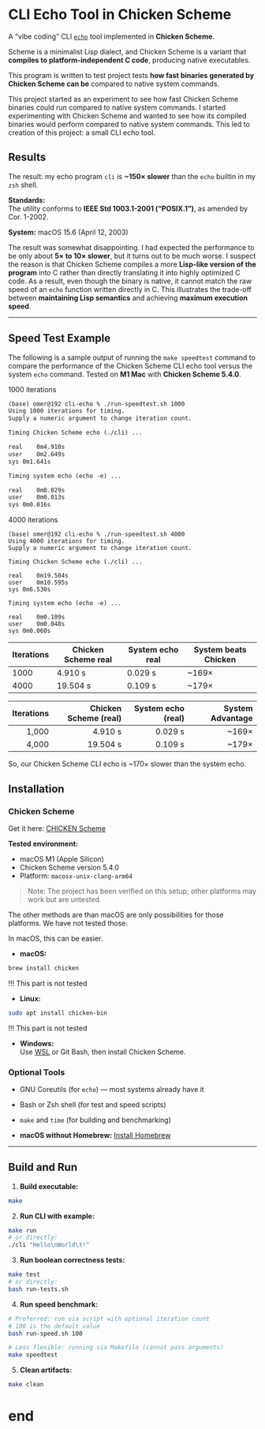 # CLI Echo Tool in Chicken Scheme  

A “vibe coding” CLI [`echo`](https://man7.org/linux/man-pages/man1/echo.1.html) tool implemented in **Chicken Scheme**.  

Scheme is a minimalist Lisp dialect, and Chicken Scheme is a variant that **compiles to platform-independent C code**, producing native executables.

This program is written to test project 
tests **how fast binaries generated by Chicken Scheme can be** compared to native system commands.  

This project started as an experiment to see how fast Chicken Scheme binaries could run compared to native system commands. 
I started experimenting with Chicken Scheme and wanted to see how its compiled binaries would perform compared to native system commands. This led to creation of this project: a small CLI echo tool.

## **Results**

The result: my echo program `cli` is **~150× slower** than the `echo` builtin in my `zsh` shell.

**Standards:**  
The utility conforms to **IEEE Std 1003.1-2001 (“POSIX.1”)**, as amended by Cor. 1-2002.

**System:** macOS 15.6 (April 12, 2003)


The result was somewhat disappointing. I had expected the performance to be only about **5× to 10× slower**, but it turns out to be much worse. I suspect the reason is that Chicken Scheme compiles a more **Lisp-like version of the program** into C rather than directly translating it into highly optimized C code. As a result, even though the binary is native, it cannot match the raw speed of an `echo` function written directly in C. This illustrates the trade-off between **maintaining Lisp semantics** and achieving **maximum execution speed**.

---

## Speed Test Example

The following is a sample output of running the `make speedtest` command
to compare the performance of the Chicken Scheme CLI echo tool versus
the system `echo` command. Tested on **M1 Mac** with **Chicken Scheme 5.4.0**.

1000 iterations
```md
(base) omer@192 cli-echo % ./run-speedtest.sh 1000
Using 1000 iterations for timing.
Supply a numeric argument to change iteration count.

Timing Chicken Scheme echo (./cli) ...

real	0m4.910s
user	0m2.649s
sys	0m1.641s

Timing system echo (echo -e) ...

real	0m0.029s
user	0m0.013s
sys	0m0.016s
```

4000 iterations
``` mdx
(base) omer@192 cli-echo % ./run-speedtest.sh 4000
Using 4000 iterations for timing.
Supply a numeric argument to change iteration count.

Timing Chicken Scheme echo (./cli) ...

real	0m19.504s
user	0m10.595s
sys	0m6.530s

Timing system echo (echo -e) ...

real	0m0.109s
user	0m0.048s
sys	0m0.060s
```




| Iterations | Chicken Scheme real | System echo real | System beats Chicken |
|------------|---------------------|------------------|----------------------|
| 1000       | 4.910 s             | 0.029 s          | \~169×               |
| 4000       | 19.504 s            | 0.109 s          | \~179×               |

| Iterations | Chicken Scheme (real) | System echo (real) | System Advantage |
|-----------:|----------------------:|-------------------:|-----------------:|
|      1,000 |               4.910 s |            0.029 s |           \~169× |
|      4,000 |              19.504 s |            0.109 s |           \~179× |

So, our Chicken Scheme CLI echo is ~170× slower than the system echo.

## **Installation**
### Chicken Scheme

Get it here: [CHICKEN Scheme](https://call-cc.org/)

**Tested environment:**  
- macOS M1 (Apple Silicon)  
- Chicken Scheme version 5.4.0  
- Platform: `macosx-unix-clang-arm64`  

> Note: The project has been verified on this setup; other platforms may work but are untested.


The other methods are than macOS are only possibilities for those platforms.
We have not tested those.


In macOS, this can be easier.
- **macOS:**  
```bash
brew install chicken
```

!!! This part is not tested
- **Linux:**  
```bash
sudo apt install chicken-bin
```

!!! This part is not tested
- **Windows:**  
Use [WSL](https://learn.microsoft.com/en-us/windows/wsl/install) or Git Bash, then install Chicken Scheme.  

### Optional Tools

- GNU Coreutils (for `echo`) — most systems already have it  
- Bash or Zsh shell (for test and speed scripts)  
- `make` and `time` (for building and benchmarking)  

- **macOS without Homebrew:** [Install Homebrew](https://brew.sh/)  

---

## **Build and Run**

1. **Build executable:**
```bash
make
```

2. **Run CLI with example:**
```bash
make run
# or directly:
./cli "Hello\nWorld\t!"
```

3. **Run boolean correctness tests:**
```bash
make test
# or directly:
bash run-tests.sh
```

4. **Run speed benchmark:**
```bash
# Preferred: run via script with optional iteration count
# 100 is the default value
bash run-speed.sh 100

# Less flexible: running via Makefile (cannot pass arguments)
make speedtest
```

5. **Clean artifacts:**
```bash
make clean
```

# end
